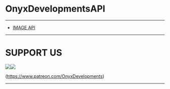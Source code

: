 # OnyxDevelopmentsAPI
---------------------
* [IMAGE API](./imageapi.md)
---------------------
# SUPPORT US
![](https://api.darealytygrunn1.repl.co/img/pat50x.png)![](https://api.darealytygrunn1.repl.co/img/pat50xwater.jpg)

(https://www.patreon.com/OnyxDevelopments)


---------------------
